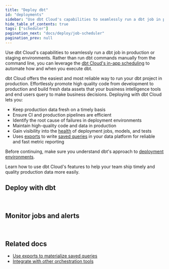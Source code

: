 ```yaml
---
title: "Deploy dbt"
id: "deployments"
sidebar: "Use dbt Cloud's capabilities to seamlessly run a dbt job in production."
hide_table_of_contents: true
tags: ["scheduler"]
pagination_next: "docs/deploy/job-scheduler"
pagination_prev: null
---
```


Use dbt Cloud's capabilities to seamlessly run a dbt job in production or staging environments. Rather than run dbt commands manually from the command line, you can leverage the [dbt Cloud's in-app scheduling](/docs/deploy/job-scheduler) to automate how and when you execute dbt. 

dbt Cloud offers the easiest and most reliable way to run your dbt project in production. Effortlessly promote high quality code from development to production and build fresh data assets that your business intelligence tools and end users query to make business decisions. <Term id="deploying">Deploying</Term> with dbt Cloud lets you:
- Keep production data fresh on a timely basis
- Ensure CI and production pipelines are efficient 
- Identify the root cause of failures in deployment environments
- Maintain high-quality code and data in production
- Gain visibility into the [health](/docs/collaborate/data-health) of deployment jobs, models, and tests
- Uses [exports](/docs/use-dbt-semantic-layer/exports) to write [saved queries](/docs/build/saved-queries) in your data platform for reliable and fast metric reporting

Before continuing, make sure you understand dbt's approach to [deployment environments](/docs/deploy/deploy-environments). 

Learn how to use dbt Cloud's features to help your team ship timely and quality production data more easily.
## Deploy with dbt

<div className="grid--3-col">

<Card
    title="Job scheduler"
    body="The job scheduler is the backbone of running jobs in dbt Cloud, bringing power and simplicity to building data pipelines in both continuous integration and production environments."
    link="/docs/deploy/job-scheduler"
    icon="dbt-bit"/>

<Card
    title="Deploy jobs"
    body="Create and schedule jobs for the dbt Cloud scheduler to run."
    link="/docs/deploy/deploy-jobs"
    icon="dbt-bit"/>

<Card
    title="Continuous integration"
    body="Set up CI checks so you can build and test any modified code in a staging environment when you open PRs and push new commits to your dbt repository."
    link="/docs/deploy/continuous-integration"
    icon="dbt-bit"/>

<Card
    title="Continuous deployment"
    body="Set up merge jobs to ensure the latest code changes are always in production when pull requests are merged to your Git repository."
    link="/docs/deploy/continuous-deployment"
    icon="dbt-bit"/>

<Card
    title="Job commands"
    body="Configure which dbt commands to execute when running a dbt job."
    link="/docs/deploy/job-commands"
    icon="dbt-bit"/>

</div> <br />

## Monitor jobs and alerts

<div className="grid--3-col">

<Card
    title="Run visibility"
    body="View the history of your runs and the model timing dashboard to help identify where improvements can be made to the scheduled jobs."
    link="/docs/deploy/run-visibility"
    icon="dbt-bit"/>

<Card
    title="Retry jobs"
    body="Rerun your errored jobs from start or the failure point."
    link="/docs/deploy/retry-jobs"
    icon="dbt-bit"/>

<Card
    title="Job notifications"
    body="Receive email or Slack channel notifications when a job run succeeds, fails, or is canceled so you can respond quickly and begin remediation if necessary."
    link="/docs/deploy/job-notifications"
    icon="dbt-bit"/>

<Card
    title="Webhooks"
    body="Create outbound webhooks to send events about your dbt jobs' statuses to other systems in your organization."
    link="/docs/deploy/webhooks"
    icon="dbt-bit"/>

<Card
    title="Artifacts"
    body="dbt Cloud generates and saves artifacts for your project, which it uses to power features like creating docs for your project and reporting the freshness of your sources."
    link="/docs/deploy/artifacts"
    icon="dbt-bit"/>

<Card
    title="Source freshness"
    body="Enable snapshots to capture the freshness of your data sources and configure how frequent these snapshots should be taken. This can help you determine whether your source data freshness is meeting your SLAs."
    link="/docs/deploy/source-freshness"
    icon="dbt-bit"/>

</div> <br />


<!--
<a href="https://docs.getdbt.com/docs/deploy/dbt-cloud-job" target="_blank" class="pagination-nav__label nav-create-account button button--primary">Try deploying with dbt Cloud</a> 

<DocCarousel slidesPerView={1}>

<Lightbox src="/img/docs/dbt-cloud/deployment/deploy-scheduler.jpg" width="98%" title="An overview of a dbt Cloud job run which contains Run Summary, Job Trigger, Run Duration, and more."/>

<Lightbox src="/img/docs/dbt-cloud/deployment/run-history.jpg" width="95%" title="Run History dashboard allows you to monitor the health of your dbt project and displays jobs, job status, environment, timing, and more."/>


<Lightbox src="/img/docs/dbt-cloud/deployment/access-logs.gif" width="85%" title="Access logs for run steps" />

<Lightbox src ="/img/docs/dbt-cloud/using-dbt-cloud/job-commands.gif" width="95%" title="Setting up a job and configuring checkbox and dbt commands"/>

</DocCarousel>

## Run dbt in production

If you want to run dbt jobs on a schedule, you can use tools such as dbt Cloud, Airflow, Prefect, Dagster, automation server, or Cron.-->

## Related docs

- [Use exports to materialize saved queries](/docs/use-dbt-semantic-layer/exports)
- [Integrate with other orchestration tools](/docs/deploy/deployment-tools)
